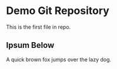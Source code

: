 # Demo Git Repository

This is the first file in repo.

## Ipsum Below

A quick brown fox jumps over the lazy dog.
